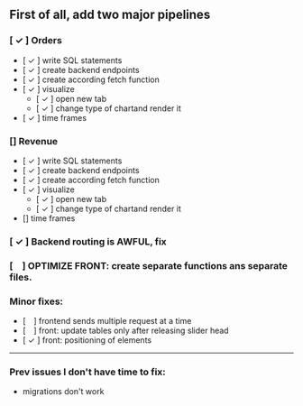 ## First of all, add two major pipelines
### [ ✓ ] Orders
  - [ ✓ ] write SQL statements
  - [ ✓ ] create backend endpoints
  - [ ✓ ] create according fetch function
  - [ ✓ ] visualize
    - [ ✓ ] open new tab 
    - [ ✓ ] change type of chartand render it
  - [ ✓ ] time frames

### [] Revenue
  - [ ✓ ] write SQL statements
  - [ ✓ ] create backend endpoints
  - [ ✓ ] create according fetch function
  - [ ✓ ] visualize
    - [ ✓ ] open new tab 
    - [ ✓ ] change type of chartand render it
  - [] time frames

### [ ✓ ] Backend routing is AWFUL, fix
### [ ] OPTIMIZE FRONT: create separate functions ans separate files.

### Minor fixes:
- [ ] frontend sends multiple request at a time
- [ ] front: update tables only after releasing slider head
- [ ✓ ] front: positioning of elements
---
### Prev issues I don't have time to fix:
- migrations don't work
